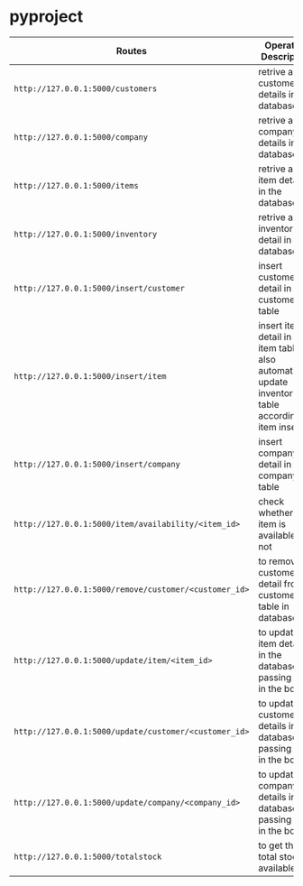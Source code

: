 # pyproject



| Routes | Operation Description |
| ----------- | ----------- |
| `http://127.0.0.1:5000/customers` | retrive all the customer details in the database |
| `http://127.0.0.1:5000/company` | retrive all company details in database |
| `http://127.0.0.1:5000/items` | retrive all item details in the database |
| `http://127.0.0.1:5000/inventory` | retrive all inventory detail in database |
| `http://127.0.0.1:5000/insert/customer` | insert customer detail in the customer table |
| `http://127.0.0.1:5000/insert/item` | insert item detail in the item table also automatically update inventory table according to item inserted |
| `http://127.0.0.1:5000/insert/company` | insert company detail in the company table |
| `http://127.0.0.1:5000/item/availability/<item_id>` | check whether the item is available or not |
| `http://127.0.0.1:5000/remove/customer/<customer_id>` | to remove customer detail from customer table in database |
| `http://127.0.0.1:5000/update/item/<item_id>` | to update item details in the database by passing json in the body |
| `http://127.0.0.1:5000/update/customer/<customer_id>` | to update customer details in the database by passing json in the body |
| `http://127.0.0.1:5000/update/company/<company_id>` | to update company details in the database by passing json in the body |
| `http://127.0.0.1:5000/totalstock` | to get the total stocks available |


